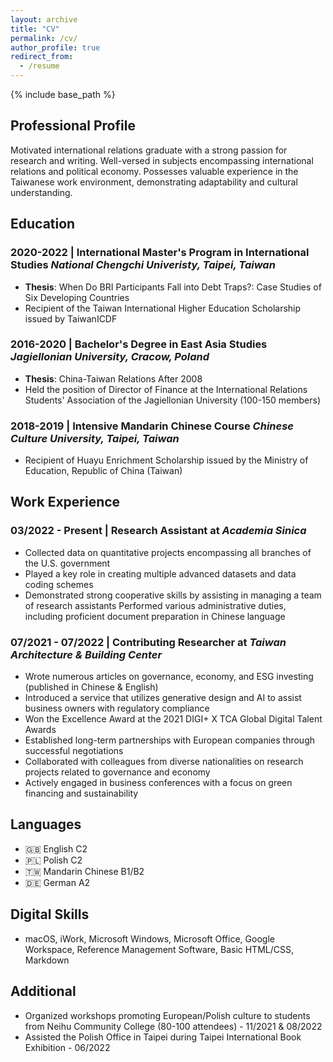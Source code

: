 ```yaml
---
layout: archive
title: "CV"
permalink: /cv/
author_profile: true
redirect_from:
  - /resume
---
```


{% include base_path %}

## Professional Profile

Motivated international relations graduate with a strong passion for research and writing. Well-versed in subjects encompassing international relations and political economy. Possesses valuable experience in the Taiwanese work environment, demonstrating adaptability and cultural understanding.

## Education

### 2020-2022 | International Master's Program in International Studies *National Chengchi Univeristy, Taipei, Taiwan*
  * **Thesis**: When Do BRI Participants Fall into Debt Traps?: Case Studies of Six Developing Countries
  * Recipient of the Taiwan International Higher Education Scholarship issued by TaiwanICDF

### 2016-2020 | Bachelor's Degree in East Asia Studies *Jagiellonian University, Cracow, Poland*
  * **Thesis**: China-Taiwan Relations After 2008
  * Held the position of Director of Finance at the International Relations Students' Association of the Jagiellonian University (100-150 members)

### 2018-2019 | Intensive Mandarin Chinese Course *Chinese Culture University, Taipei, Taiwan*
  * Recipient of Huayu Enrichment Scholarship issued by the Ministry of Education, Republic of China (Taiwan)

## Work Experience

### 03/2022 - Present | Research Assistant at *Academia Sinica*
  * Collected data on quantitative projects encompassing all branches of the U.S. government
  * Played a key role in creating multiple advanced datasets and data coding schemes
  * Demonstrated strong cooperative skills by assisting in managing a team of research assistants
  Performed various administrative duties, including proficient document preparation in Chinese language

### 07/2021 - 07/2022 | Contributing Researcher at *Taiwan Architecture & Building Center*
  * Wrote numerous articles on governance, economy, and ESG investing (published in Chinese & English)
  * Introduced a service that utilizes generative design and AI to assist business owners with regulatory compliance
  * Won the Excellence Award at the 2021 DIGI+ X TCA Global Digital Talent Awards
  * Established long-term partnerships with European companies through successful negotiations
  * Collaborated with colleagues from diverse nationalities on research projects related to governance and economy
  * Actively engaged in business conferences with a focus on green financing and sustainability
  
## Languages

* 🇬🇧 English C2
* 🇵🇱 Polish C2
* 🇹🇼 Mandarin Chinese B1/B2
* 🇩🇪 German A2

## Digital Skills

* macOS, iWork, Microsoft Windows, Microsoft Office, Google Workspace, Reference Management Software, Basic HTML/CSS, Markdown

## Additional

* Organized workshops promoting European/Polish culture to students from Neihu Community College (80-100 attendees) - 11/2021 & 08/2022
* Assisted the Polish Office in Taipei during Taipei International Book Exhibition - 06/2022